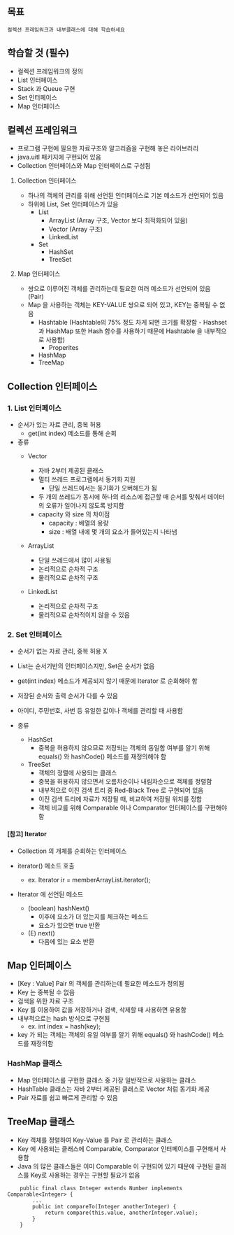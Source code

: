 ## 목표
    컬렉션 프레임워크과 내부클래스에 대해 학습하세요

## 학습할 것 (필수)
- 컬렉션 프레임워크의 정의
- List 인터페이스
- Stack 과 Queue 구현
- Set 인터페이스
- Map 인터페이스

## 컬렉션 프레임워크
- 프로그램 구현에 필요한 자료구조와 알고리즘을 구현해 놓은 라이브러리
- java.uitl 패키지에 구현되어 있음
- Collection 인터페이스와 Map 인터페이스로 구성됨

1. Collection 인터페이스
	- 하나의 객체의 관리를 위해 선언된 인터페이스로 기본 메소드가 선언되어 있음
	- 하위에 List, Set 인터페이스가 있음
		- List
			- ArrayList (Array 구조, Vector 보다 최적화되어 있음)
			- Vector (Array 구조)
			- LinkedList
		- Set
			- HashSet
			- TreeSet

2. Map 인터페이스
	- 쌍으로 이루어진 객체를 관리하는데 필요한 여러 메소드가 선언되어 있음 (Pair)
	- Map 을 사용하는 객체는 KEY-VALUE 쌍으로 되어 있고, KEY는 중복될 수 없음
		- Hashtable (Hashtable의 75% 정도 차게 되면 크기를 확장함 - Hashset 과 HashMap 또한 Hash 함수를 사용하기 때문에 Hashtable 을 내부적으로 사용함)
			- Properites
		- HashMap
		- TreeMap


## Collection 인터페이스
### 1. List 인터페이스
- 순서가 있는 자료 관리, 중복 허용
	- get(int index) 메소드를 통해 순회
- 종류
	- Vector 
		- 자바 2부터 제공된 클래스
		- 멀티 쓰레드 프로그램에서 동기화 지원
			- 단일 쓰레드에서는 동기화가 오버헤드가 됨
		- 두 개의 쓰레드가 동시에 하나의 리소스에 접근할 때 순서를 맞춰서 데이터의 오류가 일어나지 않도록 방지함
		- capacity 와 size 의 차이점
			- capacity : 배열의 용량 
			- size : 배열 내에 몇 개의 요소가 들어있는지 나타냄

	- ArrayList
		- 단일 쓰레드에서 많이 사용됨
		- 논리적으로 순차적 구조
		- 물리적으로 순차적 구조
		
	- LinkedList
		- 논리적으로 순차적 구조
		- 물리적으로 순차적이지 않을 수 있음

### 2. Set 인터페이스
- 순서가 없는 자료 관리, 중복 허용 X
- List는 순서기반의 인터페이스지만, Set은 순서가 없음
- get(int index) 메소드가 제공되지 않기 때문에 Iterator 로 순회해야 함
- 저장된 순서와 출력 순서가 다를 수 있음
- 아이디, 주민번호, 사번 등 유일한 값이나 객체를 관리할 때 사용함

- 종류
	- HashSet
		- 중복을 허용하지 않으므로 저장되는 객체의 동일함 여부를 알기 위해 equals() 와 hashCode() 메소드를 재정의해야 함
	- TreeSet
		- 객체의 정렬에 사용되는 클래스
		- 중복을 허용하지 않으면서 오름차순이나 내림차순으로 객체를 정렬함
		- 내부적으로 이진 검색 트리 중 Red-Black Tree 로 구현되어 있음
		- 이진 검색 트리에 자료가 저장될 때, 비교하여 저장될 위치를 정함
		- 객체 비교를 위해 Comparable 이나 Comparator 인터페이스를 구현해야 함

#### [참고] Iterator
- Collection 의 개체를 순회하는 인터페이스
- iterator() 메소드 호출
	- ex. Iterator<E> ir = memberArrayList.iterator();

- Iterator 에 선언된 메소드
	- (boolean) hashNext()
		- 이후에 요소가 더 있는지를 체크하는 메소드
		- 요소가 있으면 true 반환
	- (E) next()
		- 다음에 있는 요소 반환

## Map 인터페이스
- [Key : Value] Pair 의 객체를 관리하는데 필요한 메소드가 정의됨
- Key 는 중복될 수 없음
- 검색을 위한 자료 구조
- Key 를 이용하여 값을 저장하거나 검색, 삭제할 때 사용하면 유용함
- 내부적으로는 hash 방식으로 구현됨 
	- ex. int index = hash(key);
- key 가 되는 객체는 객체의 유일 여부를 알기 위해 equals() 와 hashCode() 메소드를 재정의함

### HashMap 클래스
- Map 인터페이스를 구현한 클래스 중 가장 일반적으로 사용하는 클래스
- HashTable 클래스는 자바 2부터 제공된 클래스로 Vector 처럼 동기화 제공
- Pair 자료를 쉽고 빠르게 관리할 수 있음

## TreeMap 클래스
- Key 객체를 정렬하여 Key-Value 를 Pair 로 관리하는 클래스
- Key 에 사용되는 클래스에 Comparable, Comparator 인터페이스를 구현해서 사용함
- Java 의 많은 클래스들은 이미 Comparable 이 구현되어 있기 때문에 구현된 클래스를 Key로 사용하는 경우는 구현할 필요가 없음

```
	public final class Integer extends Number implements Comparable<Integer> {
		...
		public int compareTo(Integer anotherInteger) {
			return compare(this.value, anotherInteger.value);
		}
	}
```